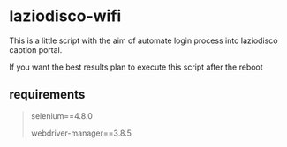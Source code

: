 # laziodisco-wifi
This is a little script with the aim of automate login process into laziodisco caption portal.

If you want the best results plan to execute this script after the reboot

## requirements
 > selenium==4.8.0
 >
 > webdriver-manager==3.8.5
